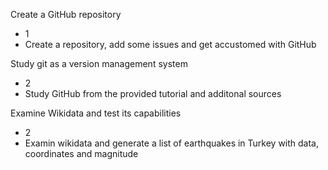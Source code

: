 Create a GitHub repository
  - 1
  - Create a repository, add some issues and get accustomed with GitHub

Study git as a version management system
  - 2
  - Study GitHub from the provided tutorial and additonal sources

Examine Wikidata and test its capabilities
 - 2
 - Examin wikidata and generate a list of earthquakes in Turkey with data, coordinates and magnitude
